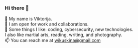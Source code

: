 ### Hi there 👋

🌱 My name is Viktorija.<br>
🔭 I am open for work and collaborations.<br>
👯 Some things I like: coding, cybersecurity, new technologies.<br>
I also like martial arts, reading, writing, and photography.<br>
📫 You can reach me at wikuskina@gmail.com<br>
